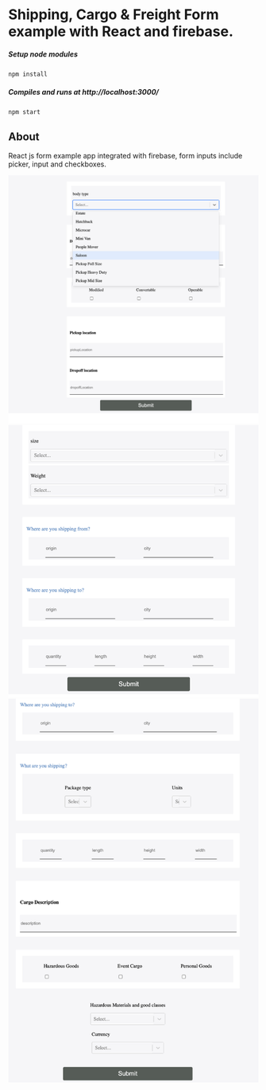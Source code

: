 # Shipping, Cargo & Freight Form example with React and firebase.

##### Setup node modules

```
npm install
```

##### Compiles and runs at http://localhost:3000/

```
npm start
```

## About

React js form example app integrated with firebase, form inputs include picker, input and checkboxes.

<img src="./src/assets/screen2.png" width="650" alt="screen2.png">

<img src="./src/assets/screen3.png" width="650" alt="screen3.png">

<img src="./src/assets/screen4.png" width="650" alt="screen4.png">


